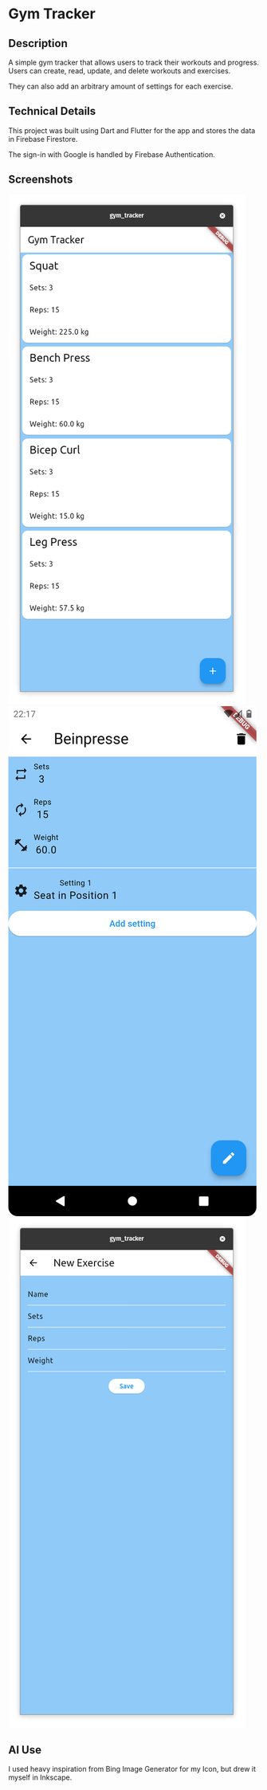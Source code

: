 # Gym Tracker

## Description
A simple gym tracker that allows users to track their workouts and progress. Users can create, read, update, and delete workouts and exercises.

They can also add an arbitrary amount of settings for each exercise. 

## Technical Details
This project was built using Dart and Flutter for the app and stores the data in Firebase Firestore.

The sign-in with Google is handled by Firebase Authentication.

## Screenshots
![Home Screen](screenshots/home_screen.png)
![Exercise Detail Screen](screenshots/Exercise-Detail-v2.0.0.png)
![New Exercise Screen](screenshots/new_exercise.png)

## AI Use
I used heavy inspiration from Bing Image Generator for my Icon, but drew it myself in Inkscape.